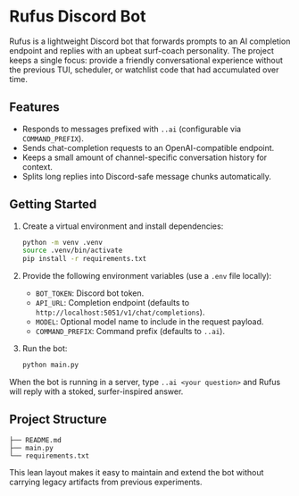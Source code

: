 # Rufus Discord Bot

Rufus is a lightweight Discord bot that forwards prompts to an AI completion
endpoint and replies with an upbeat surf-coach personality. The project keeps a
single focus: provide a friendly conversational experience without the previous
TUI, scheduler, or watchlist code that had accumulated over time.

## Features

- Responds to messages prefixed with `..ai` (configurable via `COMMAND_PREFIX`).
- Sends chat-completion requests to an OpenAI-compatible endpoint.
- Keeps a small amount of channel-specific conversation history for context.
- Splits long replies into Discord-safe message chunks automatically.

## Getting Started

1. Create a virtual environment and install dependencies:

   ```bash
   python -m venv .venv
   source .venv/bin/activate
   pip install -r requirements.txt
   ```

2. Provide the following environment variables (use a `.env` file locally):

   - `BOT_TOKEN`: Discord bot token.
   - `API_URL`: Completion endpoint (defaults to `http://localhost:5051/v1/chat/completions`).
   - `MODEL`: Optional model name to include in the request payload.
   - `COMMAND_PREFIX`: Command prefix (defaults to `..ai`).

3. Run the bot:

   ```bash
   python main.py
   ```

When the bot is running in a server, type `..ai <your question>` and Rufus will
reply with a stoked, surfer-inspired answer.

## Project Structure

```
├── README.md
├── main.py
└── requirements.txt
```

This lean layout makes it easy to maintain and extend the bot without carrying
legacy artifacts from previous experiments.
